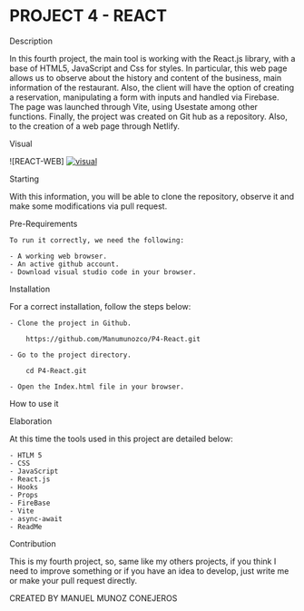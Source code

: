 # PROJECT 4 - REACT

Description

In this fourth project, the main tool is working with the React.js library, with a base of HTML5, JavaScript and Css for styles. In particular, this web page allows us to observe about the history and content of the business, main information of the restaurant. Also, the client will have the option of creating a reservation, manipulating a form with inputs and handled via Firebase. The page was launched through Vite, using Usestate among other functions.
Finally, the project was created on Git hub as a repository. Also, to the creation of a web page through Netlify.

Visual

![REACT-WEB] <a href="#start"><img id="" src="" alt="visual"></a>

Starting

With this information, you will be able to clone the repository, observe it and make some modifications via pull request.

Pre-Requirements

    To run it correctly, we need the following:

    - A working web browser.
    - An active github account.
    - Download visual studio code in your browser.

Installation

For a correct installation, follow the steps below:

    - Clone the project in Github.

        https://github.com/Manumunozco/P4-React.git

    - Go to the project directory.

        cd P4-React.git

    - Open the Index.html file in your browser.

How to use it





Elaboration

At this time the tools used in this project are detailed below:

    - HTLM 5
    - CSS
    - JavaScript
    - React.js
    - Hooks
    - Props
    - FireBase
    - Vite
    - async-await
    - ReadMe

Contribution

This is my fourth project, so, same like my others projects, if you think I need to improve something or if you have an idea to develop, just write me or make your pull request directly.



CREATED BY MANUEL MUNOZ CONEJEROS


